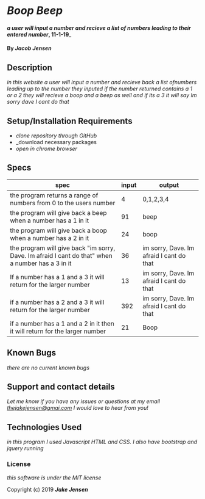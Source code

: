 # _Boop Beep_

#### _a user will input a number and recieve a list of numbers leading to their entered number_, 11-1-19_

#### By _**Jacob Jensen**_

## Description

_in this website a user will input a number and recieve back a list ofnumbers leading up to the number they inputed if the number returned contains a 1 or a 2 they will recieve a boop and a beep as well and if its a 3 it will say Im sorry dave I cant do that_

## Setup/Installation Requirements

* _clone repository through GitHub_
* _download necessary packages
* _open in chrome browser_

## Specs
|spec|input|output|
|----|-----|------|
|the program returns a range of numbers from 0 to the users number |4|0,1,2,3,4|
|the program will give back a beep when a number has a 1 in it|91|beep|
|the program will give back a boop when a number has a 2 in it|24|boop|
|the program will give back "im sorry, Dave. Im afraid I cant do that" when a number has a 3 in it|36|im sorry, Dave. Im afraid I cant do that|
|If a number has a 1 and a 3 it will return for the larger number|13|im sorry, Dave. Im afraid I cant do that|
if a number has a 2 and a 3 it will return for the larger number|392|im sorry, Dave. Im afraid I cant do that|
|if a number has a 1 and a 2 in it then it will return for the larger number|21|Boop|





## Known Bugs

_there are no current known bugs_

## Support and contact details

_Let me know if you have any issues or questions at my email thejakejensen@gmai.com I would love to hear from you!_

## Technologies Used

_in this program I used Javascript HTML and CSS. I also have bootstrap and jquery running_

### License

*this software is under the MIT license*

Copyright (c) 2019 **_Jake Jensen_**
